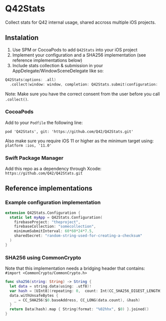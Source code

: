 Q42Stats
=======

Collect stats for Q42 internal usage, shared accross multiple iOS projects.

## Instalation

1. Use SPM or CocoaPods to add  `Q42Stats` into your iOS project
2. Implement your configuration and a SHA256 implementation (see reference implementations below)
3. Include stats collection & submission in your AppDelegate/WindowSceneDelegate like so:

```swift
Q42Stats(options: .all)
  .collect(window: window, completion: Q42Stats.submit(configuration: .myApp, sha256: sha256))
```

Note: Make sure you have the correct consent from the user before you call `.collect()`.

### CocoaPods

Add to your `Podfile` the following line:

`pod 'Q42Stats', git: 'https://github.com/Q42/Q42Stats.git'`

Also make sure you require iOS 11 or higher as the minimum target using: `platform :ios, '11.0'`

### Swift Package Manager

Add this repo as a dependency through Xcode: `https://github.com/Q42/Q42Stats.git`

## Reference implementations

### Example configuration implementation

```swift
extension Q42Stats.Configuration {
  static let myApp = Q42Stats.Configuration(
    firebaseProject: "theproject",
    firebaseCollection: "somecollection",
    minimumSubmitInterval: 60*60*24*7.5,
    sharedSecret: "random-string-used-for-creating-a-checksum"
  )
}
```

### SHA256 using CommonCrypto

Note that this implementation needs a bridging header that contains: `#import <CommonCrypto/CommonCrypto.h>`

```swift
func sha256(string: String) -> String {
  let data = string.data(using: .utf8)!
  var hash = [UInt8](repeating: 0,  count: Int(CC_SHA256_DIGEST_LENGTH))
  data.withUnsafeBytes {
    _ = CC_SHA256($0.baseAddress, CC_LONG(data.count), &hash)
  }
  return Data(hash).map { String(format: "%02hhx", $0) }.joined()
}
```
